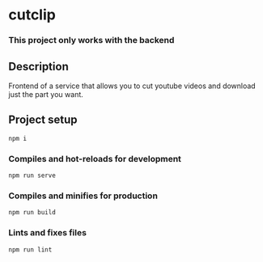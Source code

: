 # cutclip

### This project only works with the backend

## Description
Frontend of a service that allows you to cut youtube videos and download just the part you want.

## Project setup
```
npm i
```

### Compiles and hot-reloads for development
```
npm run serve
```

### Compiles and minifies for production
```
npm run build
```

### Lints and fixes files
```
npm run lint
```
